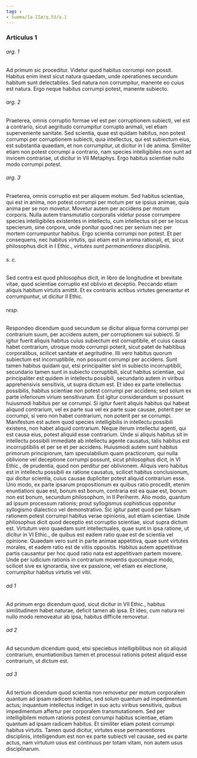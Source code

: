 ```yaml
---
tags : 
- Summa/Ia-IIæ/q.53/a.1
---
```


### Articulus 1

###### arg. 1
Ad primum sic proceditur. Videtur quod habitus corrumpi non possit. Habitus enim inest sicut natura quaedam, unde operationes secundum habitum sunt delectabiles. Sed natura non corrumpitur, manente eo cuius est natura. Ergo neque habitus corrumpi potest, manente subiecto.

###### arg. 2
Praeterea, omnis corruptio formae vel est per corruptionem subiecti, vel est a contrario, sicut aegritudo corrumpitur corrupto animali, vel etiam superveniente sanitate. Sed scientia, quae est quidam habitus, non potest corrumpi per corruptionem subiecti, quia intellectus, qui est subiectum eius, est substantia quaedam, et non corrumpitur, ut dicitur in I de anima. Similiter etiam non potest corrumpi a contrario, nam species intelligibiles non sunt ad invicem contrariae, ut dicitur in VII Metaphys. Ergo habitus scientiae nullo modo corrumpi potest.

###### arg. 3
Praeterea, omnis corruptio est per aliquem motum. Sed habitus scientiae, qui est in anima, non potest corrumpi per motum per se ipsius animae, quia anima per se non movetur. Movetur autem per accidens per motum corporis. Nulla autem transmutatio corporalis videtur posse corrumpere species intelligibiles existentes in intellectu, cum intellectus sit per se locus specierum, sine corpore, unde ponitur quod nec per senium nec per mortem corrumpuntur habitus. Ergo scientia corrumpi non potest. Et per consequens, nec habitus virtutis, qui etiam est in anima rationali, et, sicut philosophus dicit in I Ethic., *virtutes sunt permanentiores disciplinis*.

###### s. c.
Sed contra est quod philosophus dicit, in libro de longitudine et brevitate vitae, quod scientiae corruptio est oblivio et deceptio. Peccando etiam aliquis habitum virtutis amittit. Et ex contrariis actibus virtutes generantur et corrumpuntur, ut dicitur II Ethic.

###### resp.
Respondeo dicendum quod secundum se dicitur aliqua forma corrumpi per contrarium suum, per accidens autem, per corruptionem sui subiecti. Si igitur fuerit aliquis habitus cuius subiectum est corruptibile, et cuius causa habet contrarium, utroque modo corrumpi poterit, sicut patet de habitibus corporalibus, scilicet sanitate et aegritudine. Illi vero habitus quorum subiectum est incorruptibile, non possunt corrumpi per accidens. Sunt tamen habitus quidam qui, etsi principaliter sint in subiecto incorruptibili, secundario tamen sunt in subiecto corruptibili, sicut habitus scientiae, qui principaliter est quidem in intellectu possibili, secundario autem in viribus apprehensivis sensitivis, ut supra dictum est. Et ideo ex parte intellectus possibilis, habitus scientiae non potest corrumpi per accidens; sed solum ex parte inferiorum virium sensitivarum. Est igitur considerandum si possunt huiusmodi habitus per se corrumpi. Si igitur fuerit aliquis habitus qui habeat aliquod contrarium, vel ex parte sua vel ex parte suae causae, poterit per se corrumpi, si vero non habet contrarium, non poterit per se corrumpi. Manifestum est autem quod species intelligibilis in intellectu possibili existens, non habet aliquid contrarium. Neque iterum intellectui agenti, qui est causa eius, potest aliquid esse contrarium. Unde si aliquis habitus sit in intellectu possibili immediate ab intellectu agente causatus, talis habitus est incorruptibilis et per se et per accidens. Huiusmodi autem sunt habitus primorum principiorum, tam speculabilium quam practicorum, qui nulla oblivione vel deceptione corrumpi possunt, sicut philosophus dicit, in VI Ethic., de prudentia, quod non perditur per oblivionem. Aliquis vero habitus est in intellectu possibili ex ratione causatus, scilicet habitus conclusionum, qui dicitur scientia, cuius causae dupliciter potest aliquid contrarium esse. Uno modo, ex parte ipsarum propositionum ex quibus ratio procedit, etenim enuntiationi quae est, bonum est bonum, contraria est ea quae est, bonum non est bonum, secundum philosophum, in II Periherm. Alio modo, quantum ad ipsum processum rationis; prout syllogismus sophisticus opponitur syllogismo dialectico vel demonstrativo. Sic igitur patet quod per falsam rationem potest corrumpi habitus verae opinionis, aut etiam scientiae. Unde philosophus dicit quod deceptio est corruptio scientiae, sicut supra dictum est. Virtutum vero quaedam sunt intellectuales, quae sunt in ipsa ratione, ut dicitur in VI Ethic., de quibus est eadem ratio quae est de scientia vel opinione. Quaedam vero sunt in parte animae appetitiva, quae sunt virtutes morales, et eadem ratio est de vitiis oppositis. Habitus autem appetitivae partis causantur per hoc quod ratio nata est appetitivam partem movere. Unde per iudicium rationis in contrarium moventis quocumque modo, scilicet sive ex ignorantia, sive ex passione, vel etiam ex electione, corrumpitur habitus virtutis vel vitii.

###### ad 1
Ad primum ergo dicendum quod, sicut dicitur in VII Ethic., habitus similitudinem habet naturae, deficit tamen ab ipsa. Et ideo, cum natura rei nullo modo removeatur ab ipsa, habitus difficile removetur.

###### ad 2
Ad secundum dicendum quod, etsi speciebus intelligibilibus non sit aliquid contrarium, enuntiationibus tamen et processui rationis potest aliquid esse contrarium, ut dictum est.

###### ad 3
Ad tertium dicendum quod scientia non removetur per motum corporalem quantum ad ipsam radicem habitus, sed solum quantum ad impedimentum actus; inquantum intellectus indiget in suo actu viribus sensitivis, quibus impedimentum affertur per corporalem transmutationem. Sed per intelligibilem motum rationis potest corrumpi habitus scientiae, etiam quantum ad ipsam radicem habitus. Et similiter etiam potest corrumpi habitus virtutis. Tamen quod dicitur, virtutes esse permanentiores disciplinis, intelligendum est non ex parte subiecti vel causae, sed ex parte actus, nam virtutum usus est continuus per totam vitam, non autem usus disciplinarum.

